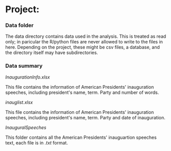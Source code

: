 # Project: 
### Data folder

The data directory contains data used in the analysis. This is treated as read only; in paricular the R/python files are never allowed to write to the files in here. Depending on the project, these might be csv files, a database, and the directory itself may have subdirectories.

### Data summary

*InaugurationInfo.xlsx*

This file contains the information of American Presidents' inauguration speeches, including president's name, term. Party and number of words.

*inauglist.xlsx*

This file contains the information of American Presidents' inauguration speeches, including president's name, term. Party and date of inauguration.

*InauguralSpeeches*

This folder contains all the American Presidents' inauguartion speeches text, each file is in *.txt* format.
